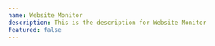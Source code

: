 ```yaml
---
name: Website Monitor
description: This is the description for Website Monitor
featured: false
---
```


